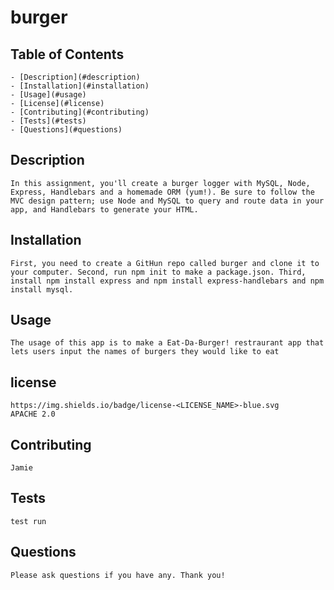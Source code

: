 # burger

  
## Table of Contents

    - [Description](#description)
    - [Installation](#installation)
    - [Usage](#usage)
    - [License](#license)
    - [Contributing](#contributing)
    - [Tests](#tests)
    - [Questions](#questions)

## Description 
    In this assignment, you'll create a burger logger with MySQL, Node, Express, Handlebars and a homemade ORM (yum!). Be sure to follow the MVC design pattern; use Node and MySQL to query and route data in your app, and Handlebars to generate your HTML.


## Installation 
    First, you need to create a GitHun repo called burger and clone it to your computer. Second, run npm init to make a package.json. Third, install npm install express and npm install express-handlebars and npm install mysql. 

## Usage 
    The usage of this app is to make a Eat-Da-Burger! restraurant app that lets users input the names of burgers they would like to eat

## license 
    https://img.shields.io/badge/license-<LICENSE_NAME>-blue.svg
    APACHE 2.0

## Contributing 
    Jamie

## Tests 
    test run
    
## Questions 
    Please ask questions if you have any. Thank you!

  
  
